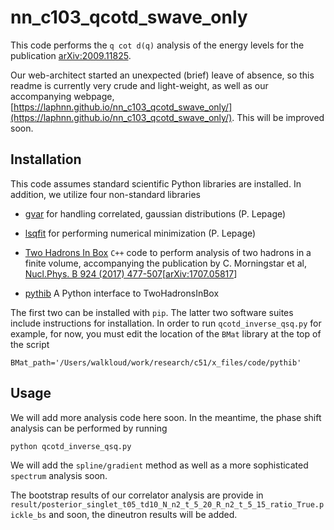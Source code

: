 # nn_c103_qcotd_swave_only

This code performs the `q cot d(q)` analysis of the energy levels for the publication [arXiv:2009.11825](https://arxiv.org/abs/2009.11825).

Our web-architect started an unexpected (brief) leave of absence, so this readme is currently very crude and light-weight, as well as our accompanying webpage,  [https://laphnn.github.io/nn_c103_qcotd_swave_only/](https://laphnn.github.io/nn_c103_qcotd_swave_only/).  This will be improved soon.

## Installation
This code assumes standard scientific Python libraries are installed.  In addition, we utilize four non-standard libraries

- [gvar](https://github.com/gplepage/gvar) for handling correlated, gaussian distributions (P. Lepage)

- [lsqfit](https://github.com/gplepage/lsqfit) for performing numerical minimization (P. Lepage)

- [Two Hadrons In Box](https://github.com/ebatz/TwoHadronsInBox) `C++` code to perform analysis of two hadrons in a finite volume, accompanying the publication by C. Morningstar et al, [Nucl.Phys. B 924 (2017) 477-507](10.1016/j.nuclphysb.2017.09.014)[[arXiv:1707.05817](https://arxiv.org/abs/1707.05817)]

- [pythib](https://github.com/ebatz/pythib) A Python interface to TwoHadronsInBox

The first two can be installed with `pip`.  The latter two software suites include instructions for installation.  In order to run `qcotd_inverse_qsq.py` for example, for now, you must edit the location of the `BMat` library at the top of the script

```
BMat_path='/Users/walkloud/work/research/c51/x_files/code/pythib'
```


## Usage

We will add more analysis code here soon.  In the meantime, the phase shift analysis can be performed by running
```
python qcotd_inverse_qsq.py
```
We will add the `spline/gradient` method as well as a more sophisticated `spectrum` analysis soon.

The bootstrap results of our correlator analysis are provide in `result/posterior_singlet_t05_td10_N_n2_t_5_20_R_n2_t_5_15_ratio_True.pickle_bs` and soon, the dineutron results will be added.
